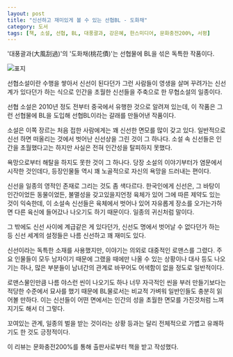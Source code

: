 ```yaml
---
layout: post
title: "신선하고 재미있게 볼 수 있는 선협BL - 도화채"
category: 도서
tags: [책, 소설, 선협, BL, 대풍괄과, 강은혜, 한스미디어, 문화충전200%, 서평]
---
```


'대풍괄과(大風刮過)'의
'도화채(桃花債)'는
선협물에 BL을 섞은 독특한 작품이다.

![표지](https://images2.imgbox.com/72/f5/JJ8WKXI8_o.jpg)

선협소설이란 수행을 쌓아서 신선이 된다던가
그런 사람들이 영생을 살며 꾸려가는 신선계가 있다던가 하는 식으로
인간을 초월한 신선들을 주축으로 한 무협소설의 일종이다.

선협 소설은 2010년 정도 전부터 중국에서 유행한 것으로 알려져 있는데,
이 작품은 그런 선협물에 BL을 도입해 선협BL이라는 갈래를 만들어낸 작품이다.

소설은 이쪽 장르는 처음 접한 사람에게는 꽤 신선한 면모를 많이 갖고 있다.
일반적으로 신선 하면 떠올리는 것에서 벗어난 신선상을 그린 것이 그 하나다.
소설 속 신선들은 인간을 초월했다고는 하지만 사실은 전혀 인간성을 탈피하지 못했다.

욕망으로부터 해탈을 하지도 못한 것이 그 하나다.
당장 소설의 이야기부터가 염문에서 시작한 것인데다,
등장인물들 역시 꽤 노골적으로 자신의 욕망을 드러내는 편이다.

신선을 일종의 영적인 존재로 그리는 것도 좀 색다르다.
한국인에게 신선은, 그 바탕이 인간이었든 동물이었든,
불멸성을 갖고있을지언정 육체가 있어 그에 따른 제약도 있는 것이 익숙한데,
이 소설속 신선들은 육체에서 벗어나 있어 자유롭게 장소를 오가는가하면
다른 육신에 들어갔나 나오기도 하기 때문이다.
일종의 귀신처럼 말이다.

그 밖에도 신선 사이에 계급같은 게 있다던가,
신선도 명에서 벗어날 수 없다던가 하는 등
신선 세계의 설정들은 나름 신선하고 꽤 재미도 있다.

신선이라는 독특한 소재를 사용했지만,
이야기는 의외로 대중적인 로맨스를 그렸다.
주요 인물들이 모두 남자이기 때문에 그랬을 때에만 나올 수 있는 상황이나 대사 등도 나오기는 하나,
많은 부분들이 남녀간의 관계로 바꾸어도 어색함이 없을 정도로 일반적이다.

로맨스물인만큼 나름 야스런 씬이 나오기도 하나
너무 자극적인 씬을 부러 만들기보다는 적당한 수준에서 묘사를 했기 때문에
BL물로서는 비교적 가벼워 일반인들도 충분히 읽어볼 만하다.
이는 신선들이 어떤 면에서는 인간의 성을 초월한 면모를 가진것처럼 느껴지기도 해서 더 그렇다.

꼬여있는 관계,
일종의 벌을 받는 것이라는 상황 등과는 달리
전체적으로 가볍고 유쾌하기도 한 것도 긍정적이다.



<div class="im im-info">
이 리뷰는 문화충전200%를 통해 출판사로부터 책을 받고 작성했다.
</div>
